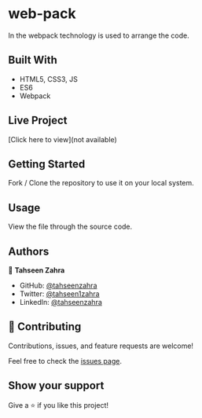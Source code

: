 # web-pack
In the webpack technology is used to arrange the code.

## Built With

- HTML5, CSS3, JS
- ES6
- Webpack

## Live Project

[Click here to view](not available)

## Getting Started

Fork / Clone the repository to use it on your local system.

## Usage

View the file through the source code.

## Authors

👤 **Tahseen Zahra**

- GitHub: [@tahseenzahra](https://github.com/tahseenzahra)
- Twitter: [@tahseen1zahra](https://twitter.com/tahseen1zahra)
- LinkedIn: [@tahseenzahra](https://www.linkedin.com/in/tahseenzahra/)

## 🤝 Contributing

Contributions, issues, and feature requests are welcome!

Feel free to check the [issues page](https://github.com/tahseenzahra/Capstone-Module1/issues).

## Show your support

Give a ⭐️ if you like this project!